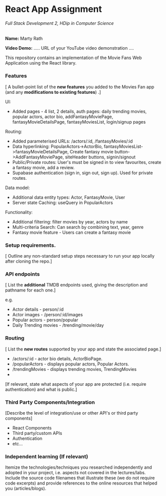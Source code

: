 # React App Assignment

###### Full Stack Development 2, HDip in Computer Science

**Name:** Marty Rath

**Video Demo:** ..... URL of your YouTube video demonstration ....

This repository contains an implementation of the Movie Fans Web Application using the React library.

### Features

[ A bullet-point list of the __new features__ you added to the Movies Fan app (and any **modifications to existing features**) .]

UI:

- Added pages - 4 list, 2 details, auth pages: daily trending movies, popular actors, actor bio, addFantasyMoviePage, fantasyMovieDetailsPage, fantasyMoviesList, login/signup pages

Routing:

- Added parameterised URLs: /actors/:id, /fantasyMovies/:id
- Data hyperlinking: PopularActors->ActorBio, fantasyMoviesList->fantasyMovieDetailsPage, Create fantasy movie button->AddFantasyMoviePage, siteHeader buttons, signin/signout
- Public/Private routes: User's must be signed in to view favourites, create a fantasy movie, add a review.
- Supabase authentication (sign in, sign out, sign up). Used for private routes.

Data model:

- Additional data entity types: Actor, FantasyMovie, User
- Server state Caching: useQuery in PopularActors

Functionality:

- Additional filtering: filter movies by year, actors by name
- Multi-criteria Search: Can search by combining text, year, genre
- Fantasy movie feature - Users can create a fantasy movie

### Setup requirements.

[ Outline any non-standard setup steps necessary to run your app locally after cloning the repo.]

### API endpoints

[ List the __additional__ TMDB endpoints used, giving the description and pathname for each one.]

e.g.

- Actor details - person/:id
- Actor images - /person/:id/images
- Popular actors - person/popular
- Daily Trending movies - /trending/movie/day

### Routing

[ List the __new routes__ supported by your app and state the associated page.]

- /actors/:id - actor bio details, ActorBioPage.
- /popularActors - displays popular actors, Popular Actors.
- /trendingMovies - displays trending movies, TrendingMovies
-

[If relevant, state what aspects of your app are protected (i.e. require authentication) and what is public.]

### Third Party Components/Integration

[Describe the level of integration/use or other API's or third party components]

- React Components
- Third party/custom APIs
- Authentication
- etc...

### Independent learning (If relevant)

Itemize the technologies/techniques you researched independently and adopted in your project,
i.e. aspects not covered in the lectures/labs. Include the source code filenames that illustrate these
(we do not require code excerpts) and provide references to the online resources that helped you (articles/blogs).
